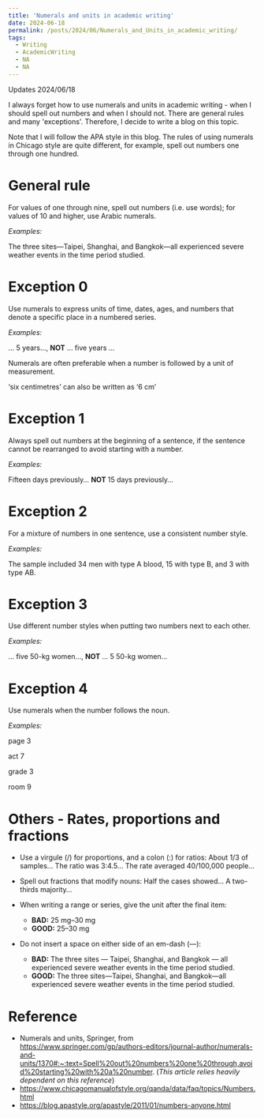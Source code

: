 ```yaml
---
title: 'Numerals and units in academic writing'
date: 2024-06-18
permalink: /posts/2024/06/Numerals_and_Units_in_academic_writing/
tags:
  - Writing
  - AcademicWriting
  - NA
  - NA
---
```

Updates 2024/06/18

I always forget how to use numerals and units in academic writing - when I should spell out numbers and when I should not. There are general rules and many 'exceptions'. Therefore, I decide to write a blog on this topic.

Note that I will follow the APA style in this blog. The rules of using numerals in Chicago style are quite different, for example, spell out numbers one through one hundred.

# General rule

For values of one through nine, spell out numbers (i.e. use words); for values of 10 and higher, use Arabic numerals.

*Examples:*

The three sites—Taipei, Shanghai, and Bangkok—all experienced severe weather events in the time period studied.

# Exception 0

Use numerals to express units of time, dates, ages, and numbers that denote a specific place in a numbered series.

*Examples:*

... 5 years..., **NOT** ... five years ...

Numerals are often preferable when a number is followed by a unit of measurement.

‘six centimetres’ can also be written as ‘6 cm’

# Exception 1

Always spell out numbers at the beginning of a sentence, if the sentence cannot be rearranged to avoid starting with a number.

*Examples:*

Fifteen days previously… **NOT** 15 days previously…

# Exception 2

For a mixture of numbers in one sentence, use a consistent number style.

*Examples:*

The sample included 34 men with type A blood, 15 with type B, and 3 with type AB.

# Exception 3

Use different number styles when putting two numbers next to each other.

*Examples:*

... five 50-kg women..., **NOT** ... 5 50-kg women...

# Exception 4

Use numerals when the number follows the noun.

*Examples:*

page 3

act 7

grade 3

room 9

# Others - Rates, proportions and fractions

- Use a virgule (/) for proportions, and a colon (:) for ratios:
  About 1/3 of samples…
  The ratio was 3:4.5…
  The rate averaged 40/100,000 people…
- Spell out fractions that modify nouns:
  Half the cases showed…
  A two-thirds majority…
- When writing a range or series, give the unit after the final item:
  - **BAD:** 25 mg–30 mg
  - **GOOD:** 25–30 mg
  
- Do not insert a space on either side of an em-dash (—):
  - **BAD:** The three sites — Taipei, Shanghai, and Bangkok — all experienced severe weather events in the time period studied.
  - **GOOD:** The three sites—Taipei, Shanghai, and Bangkok—all experienced severe weather events in the time period studied.


# Reference

- Numerals and units, Springer, from https://www.springer.com/gp/authors-editors/journal-author/numerals-and-units/1370#:~:text=Spell%20out%20numbers%20one%20through,avoid%20starting%20with%20a%20number. (*This article relies heavily dependent on this reference*)
- https://www.chicagomanualofstyle.org/qanda/data/faq/topics/Numbers.html
- https://blog.apastyle.org/apastyle/2011/01/numbers-anyone.html
